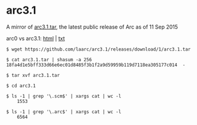# arc3.1

A mirror of [arc3.1.tar](https://github.com/laarc/arc3.1/releases/download/1/arc3.1.tar), the latest public release of Arc as of 11 Sep 2015

arc0 vs arc3.1: [html](https://rawgit.com/laarc/notebook/master/arc0-3.1.html) | [txt](https://rawgit.com/laarc/notebook/master/arc0-3.1.txt)

```
$ wget https://github.com/laarc/arc3.1/releases/download/1/arc3.1.tar

$ cat arc3.1.tar | shasum -a 256
18fa4d1e5bff333d66e6ec01d8485f3b1f2a9d59959b119d7118ea305177c014  -

$ tar xvf arc3.1.tar

$ cd arc3.1

$ ls -1 | grep '\.scm$' | xargs cat | wc -l
    1553

$ ls -1 | grep '\.arc$' | xargs cat | wc -l
    6564
```

